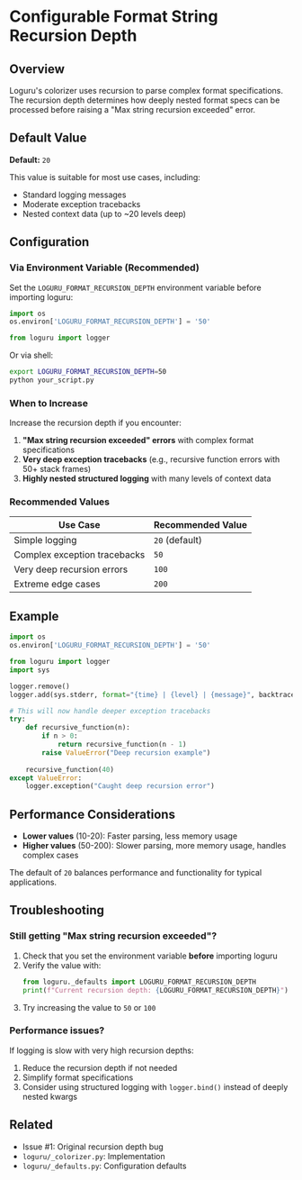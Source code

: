 # Configurable Format String Recursion Depth

## Overview

Loguru's colorizer uses recursion to parse complex format specifications. The recursion depth determines how deeply nested format specs can be processed before raising a "Max string recursion exceeded" error.

## Default Value

**Default:** `20`

This value is suitable for most use cases, including:
- Standard logging messages
- Moderate exception tracebacks
- Nested context data (up to ~20 levels deep)

## Configuration

### Via Environment Variable (Recommended)

Set the `LOGURU_FORMAT_RECURSION_DEPTH` environment variable before importing loguru:

```python
import os
os.environ['LOGURU_FORMAT_RECURSION_DEPTH'] = '50'

from loguru import logger
```

Or via shell:

```bash
export LOGURU_FORMAT_RECURSION_DEPTH=50
python your_script.py
```

### When to Increase

Increase the recursion depth if you encounter:

1. **"Max string recursion exceeded" errors** with complex format specifications
2. **Very deep exception tracebacks** (e.g., recursive function errors with 50+ stack frames)
3. **Highly nested structured logging** with many levels of context data

### Recommended Values

| Use Case | Recommended Value |
|----------|-------------------|
| Simple logging | `20` (default) |
| Complex exception tracebacks | `50` |
| Very deep recursion errors | `100` |
| Extreme edge cases | `200` |

## Example

```python
import os
os.environ['LOGURU_FORMAT_RECURSION_DEPTH'] = '50'

from loguru import logger
import sys

logger.remove()
logger.add(sys.stderr, format="{time} | {level} | {message}", backtrace=True, diagnose=True)

# This will now handle deeper exception tracebacks
try:
    def recursive_function(n):
        if n > 0:
            return recursive_function(n - 1)
        raise ValueError("Deep recursion example")
    
    recursive_function(40)
except ValueError:
    logger.exception("Caught deep recursion error")
```

## Performance Considerations

- **Lower values** (10-20): Faster parsing, less memory usage
- **Higher values** (50-200): Slower parsing, more memory usage, handles complex cases

The default of `20` balances performance and functionality for typical applications.

## Troubleshooting

### Still getting "Max string recursion exceeded"?

1. Check that you set the environment variable **before** importing loguru
2. Verify the value with:
   ```python
   from loguru._defaults import LOGURU_FORMAT_RECURSION_DEPTH
   print(f"Current recursion depth: {LOGURU_FORMAT_RECURSION_DEPTH}")
   ```
3. Try increasing the value to `50` or `100`

### Performance issues?

If logging is slow with very high recursion depths:

1. Reduce the recursion depth if not needed
2. Simplify format specifications
3. Consider using structured logging with `logger.bind()` instead of deeply nested kwargs

## Related

- Issue #1: Original recursion depth bug
- `loguru/_colorizer.py`: Implementation
- `loguru/_defaults.py`: Configuration defaults
